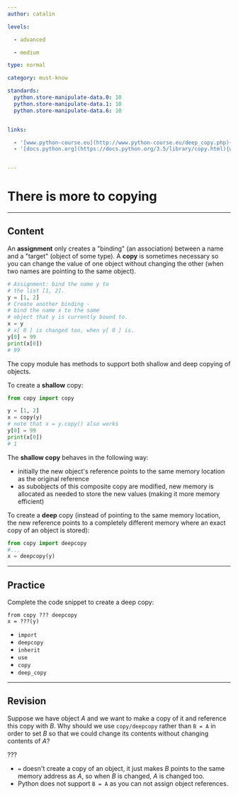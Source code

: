 ```yaml
---
author: catalin

levels:

  - advanced

  - medium

type: normal

category: must-know

standards:
  python.store-manipulate-data.0: 10
  python.store-manipulate-data.1: 10
  python.store-manipulate-data.6: 10


links:

  - '[www.python-course.eu](http://www.python-course.eu/deep_copy.php){website}'
  - '[docs.python.org](https://docs.python.org/3.5/library/copy.html){website}'


---
```


# There is more to copying

---
## Content

An **assignment** only creates a "binding" (an association) between a name and a "target" (object of some type). A  **copy** is sometimes necessary so you can change the value of one object without changing the other (when two names are pointing to the same object).
```python
# Assignment: bind the name y to
# the list [1, 2].
y = [1, 2]
# Create another binding -
# bind the name x to the same
# object that y is currently bound to.
x = y
# x[ 0 ] is changed too, when y[ 0 ] is.
y[0] = 99
print(x[0])
# 99
```
The copy module has methods to support both shallow and deep copying of objects.

To create a **shallow** copy:
```python
from copy import copy

y = [1, 2]
x = copy(y)
# note that x = y.copy() also works
y[0] = 99
print(x[0])
# 1
```
The **shallow copy** behaves in the following way:
* initially the new object's reference points to the same memory location as the original reference
* as subobjects of this composite copy are modified, new memory is allocated as needed to store the new values (making it more memory efficient)

To create a **deep** copy (instead of pointing to the same memory location, the new reference points to a completely different memory where an exact copy of an object is stored):
```python
from copy import deepcopy
#...
x = deepcopy(y)
```

---
## Practice

Complete the code snippet to create a deep copy:

```
from copy ??? deepcopy
x = ???(y)
```

* `import`
* `deepcopy`
* `inherit`
* `use`
* `copy`
* `deep_copy`

---
## Revision

Suppose we have object *A* and we want to make a copy of it and reference this copy with *B*.
Why should we use `copy/deepcopy` rather than `B = A` in order to set *B* so that we could change its contents without changing contents of *A*?

???


* `=` doesn't create a copy of an object, it just makes *B* points to the same memory address as *A*, so when *B* is changed, *A* is changed too.
* Python does not support `B = A` as you can not assign object references.
 
 
